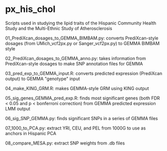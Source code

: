# px_his_chol
Scripts used in studying the lipid traits of the Hispanic Community Health Study and the Multi-Ethnic Study of Atherosclerosis

01_PrediXcan_dosages_to_GEMMA_BIMBAM.py: converts PrediXcan-style dosages (from UMich_vcf2px.py or Sanger_vcf2px.py) to GEMMA BIMBAM style

02_PrediXcan_dosages_to_GEMMA_anno.py: takes information from PrediXcan-style dosages to make SNP annotation files for GEMMA

03_pred_exp_to_GEMMA_input.R: converts predicted expression (PrediXcan output) to GEMMA "genotype" input

04_make_KING_GRM.R: makes GEMMA-style GRM using KING output

05_sig_genes_GEMMA_pred_exp.R: finds most significant genes (both FDR < 0.05 and p < bonferroni correction) from GEMMA predicted expression LMM output

06_sig_SNP_GEMMA.py: finds significant SNPs in a series of GEMMA files

07_1000_to_PCA.py: extract YRI, CEU, and PEL from 1000G to use as anchors in Hispanic PCA

08_compare_MESA.py: extract SNP weights from .db files
